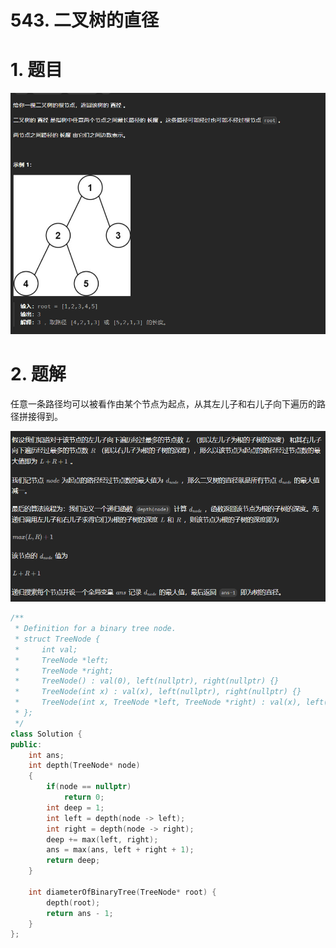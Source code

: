 # 543. 二叉树的直径

# 1. 题目

![](image/image_kjuz2P3lpQ.png)

# 2. 题解

任意一条路径均可以被看作由某个节点为起点，从其左儿子和右儿子向下遍历的路径拼接得到。

![](image/image_Yj5WRvyyH3.png)

```c++
/**
 * Definition for a binary tree node.
 * struct TreeNode {
 *     int val;
 *     TreeNode *left;
 *     TreeNode *right;
 *     TreeNode() : val(0), left(nullptr), right(nullptr) {}
 *     TreeNode(int x) : val(x), left(nullptr), right(nullptr) {}
 *     TreeNode(int x, TreeNode *left, TreeNode *right) : val(x), left(left), right(right) {}
 * };
 */
class Solution {
public:
    int ans;
    int depth(TreeNode* node)
    {
        if(node == nullptr)
            return 0;
        int deep = 1;
        int left = depth(node -> left);
        int right = depth(node -> right);
        deep += max(left, right);
        ans = max(ans, left + right + 1);
        return deep;
    }

    int diameterOfBinaryTree(TreeNode* root) {
        depth(root);
        return ans - 1;
    }
};
```
